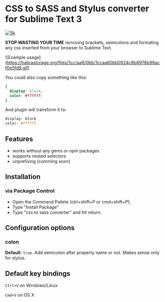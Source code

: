 # CSS to SASS and Stylus converter for Sublime Text 3

[![5k](https://cloud.githubusercontent.com/assets/2697570/22281977/9b90fa80-e2fb-11e6-9f87-dab9dac5a2af.png)](https://packagecontrol.io/packages/CSS%20To%20SASS%20And%20Stylus%20Converter)

**STOP WASTING YOUR TIME** removing brackets, semicolons and formating any css inserted from your browser to Sublime Text.

![Example usage]
(https://habrastorage.org/files/1cc/aa6/0bb/1ccaa60bb0924c8b8976b99acf0e5fd9.gif)

You could also copy something like this:
```css
{
  display: block;
  color: #ffffff;
}
```
And plugin will transform it to:
```css
display: block
color: #ffffff
```

## Features
- works without any gems or npm packages
- supports nested selectors
- unprefixing (comming soon)

## Installation
### via Package Control
- Open the Command Pallete (ctrl+shift+P or cmd+shift+P);
- Type "Install Package"
- Type "css to sass converter" and hit return.

## Configuration options

### colon
**Default**: `true`.
Add semicolon after property name or not. Makes sense only for stylus.

## Default key bindings

`Ctrl+V` on Windows/Linux

`Cmd+V` on OS X
